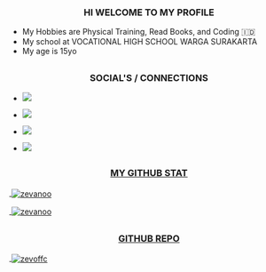 ### <h3 align="center">HI WELCOME TO MY PROFILE</h3>

-  My Hobbies are Physical Training, Read Books, and Coding 🇮🇩
-  My school at VOCATIONAL HIGH SCHOOL WARGA SURAKARTA
-  My age is 15yo

## <h3 align="center">SOCIAL'S / CONNECTIONS</h3>

-  <p><a href="https://instagram.com/zevano000"><img src="https://img.shields.io/badge/Instagram-E4405F?style=for-the-badge&logo=instagram&logoColor=white"/></p>
-  <p><a href="https://wa.me/6289520306297"><img src="https://img.shields.io/badge/WhatsApp-1ac748?style=for-the-badge&logo=whatsapp&logoColor=white"/></p>
-  <p><a href="https://github.com/zevanoo"><img src="https://img.shields.io/badge/Github-292929?style=for-the-badge&logo=github&logoColor=white"/></p>
-  <p><a href="https://s.id/zevanoo"><img src="https://img.shields.io/badge/Discord-0d2dd1?style=for-the-badge&logo=discord&logoColor=white"/></p>

## <h3 align="center">MY GITHUB STAT</h3>

<p>&nbsp;<img align="center" src="https://github-readme-stats.vercel.app/api?username=zevanoo&show_icons=true&theme=tokyonight" alt="zevanoo" /></p>
<p>&nbsp;<img align="center" src="https://github-readme-stats.vercel.app/api/top-langs/?username=zevanoo&langs_count=7&theme=tokyonight" alt="zevanoo" /></p>

## <h3 align="center">GITHUB REPO</h3>

<p>&nbsp;<img align="center" src="https://github-readme-stats.vercel.app/api/pin/?username=ZanixonGroup&repo=amira-bot-base&theme=tokyonight" alt="zevoffc" /></p>

